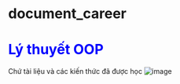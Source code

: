 # document_career
# <h1 style="color:blue;">Lý thuyết OOP</h1>
Chứ tài liệu và các kiến thức đã được học 
![image](https://github.com/user-attachments/assets/4b0b7021-e62f-4ee6-b198-29537c250b11)
